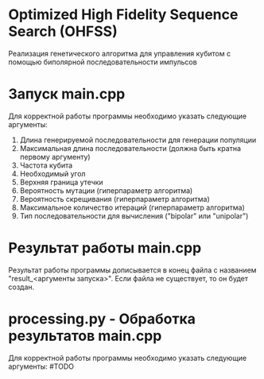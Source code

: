 # Optimized High Fidelity Sequence Search (OHFSS)
Реализация генетического алгоритма для управления кубитом с помощью биполярной последовательности импульсов

# Запуск main.cpp
Для корректной работы программы необходимо указать следующие аргументы:
1. Длина генерируемой последовательности для генерации популяции
2. Максимальная длина последовательности (должна быть кратна первому аргументу)
3. Частота кубита
4. Необходимый угол
5. Верхняя граница утечки
6. Вероятность мутации (гиперпараметр алгоритма)
7. Вероятность скрещивания (гиперпараметр алгоритма)
8. Максимальное количество итераций (гиперпараметр алгоритма)
9. Тип последовательности для вычисления ("bipolar" или "unipolar")

# Результат работы main.cpp
Результат работы программы дописывается в конец файла с названием "result_<аргументы запуска>". Если файла не существует, то он будет создан.

# processing.py - Обработка результатов main.cpp
Для корректной работы программы необходимо указать следующие аргументы:
#TODO
